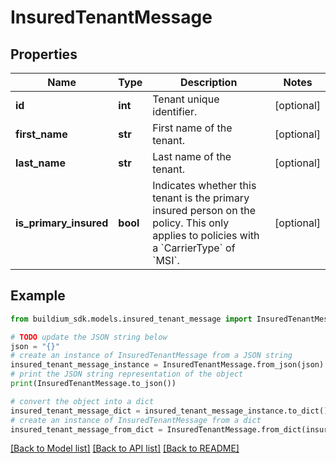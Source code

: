 # InsuredTenantMessage


## Properties

Name | Type | Description | Notes
------------ | ------------- | ------------- | -------------
**id** | **int** | Tenant unique identifier. | [optional] 
**first_name** | **str** | First name of the tenant. | [optional] 
**last_name** | **str** | Last name of the tenant. | [optional] 
**is_primary_insured** | **bool** | Indicates whether this tenant is the primary insured person on the policy. This only applies to policies with a &#x60;CarrierType&#x60; of &#x60;MSI&#x60;. | [optional] 

## Example

```python
from buildium_sdk.models.insured_tenant_message import InsuredTenantMessage

# TODO update the JSON string below
json = "{}"
# create an instance of InsuredTenantMessage from a JSON string
insured_tenant_message_instance = InsuredTenantMessage.from_json(json)
# print the JSON string representation of the object
print(InsuredTenantMessage.to_json())

# convert the object into a dict
insured_tenant_message_dict = insured_tenant_message_instance.to_dict()
# create an instance of InsuredTenantMessage from a dict
insured_tenant_message_from_dict = InsuredTenantMessage.from_dict(insured_tenant_message_dict)
```
[[Back to Model list]](../README.md#documentation-for-models) [[Back to API list]](../README.md#documentation-for-api-endpoints) [[Back to README]](../README.md)


